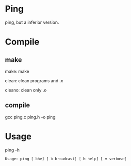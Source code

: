 # Ping

ping, but a inferior version.


# Compile

## make

make:	make

clean:	clean programs and .o

cleano:	clean only .o

## compile

gcc ping.c ping.h -o ping


# Usage

ping -h

```
Usage: ping [-bhv] [-b broadcast] [-h help] [-v verbose]
```